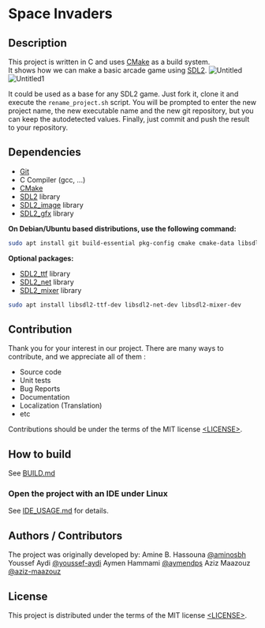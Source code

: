 # Space Invaders

## Description
This project is written in C and uses [CMake][] as a build system.<br>
It shows how we can make a basic arcade game using [SDL2][SDL].
![Untitled](https://user-images.githubusercontent.com/77480931/168448196-2734f444-ff3b-43b0-af27-ad0b848ae157.png)
![Untitled1](https://user-images.githubusercontent.com/77480931/168448203-6ee0ce89-0544-4435-8b33-136f36632633.png)


It could be used as a base for any SDL2 game. Just fork it, clone it and
execute the `rename_project.sh` script. You will be prompted to enter the new
project name, the new executable name and the new git repository, but you can
keep the autodetected values. Finally, just commit and push the result to your
repository.

## Dependencies

- [Git][]
- C Compiler (gcc, ...)
- [CMake][]
- [SDL2][SDL] library
- [SDL2_image][] library
- [SDL2_gfx][] library

**On Debian/Ubuntu based distributions, use the following command:**

```sh
sudo apt install git build-essential pkg-config cmake cmake-data libsdl2-dev libsdl2-image-dev libsdl2-gfx-dev
```

**Optional packages:**

- [SDL2_ttf][] library
- [SDL2_net][] library
- [SDL2_mixer][] library

```sh
sudo apt install libsdl2-ttf-dev libsdl2-net-dev libsdl2-mixer-dev
```
## Contribution

Thank you for your interest in our project. There are many ways to contribute,
and we appreciate all of them :

- Source code
- Unit tests
- Bug Reports
- Documentation
- Localization (Translation)
- etc

Contributions should be under the terms of the MIT license [&lt;LICENSE&gt;](LICENSE).

## How to build
 See [BUILD.md](BUILD.md)

### Open the project with an IDE under Linux

See [IDE_USAGE.md](IDE_USAGE.md) for details.

## Authors / Contributors

The project was originally developed by:
 Amine B. Hassouna [@aminosbh](https://gitlab.com/aminosbh)
 Youssef Aydi [@youssef-aydi](https://github.com/youssef-aydi)
 Aymen Hammami [@aymendps](https://github.com/aymendps)
 Aziz Maazouz [@aziz-maazouz](https://github.com/aziz-maazouz)

## License

This project is distributed under the terms of the MIT license
[&lt;LICENSE&gt;](LICENSE).


[SDL]: https://www.libsdl.org
[CMake]: https://cmake.org
[Git]: https://git-scm.com
[SDL2_image]: https://www.libsdl.org/projects/SDL_image
[SDL2_ttf]: https://www.libsdl.org/projects/SDL_ttf
[SDL2_net]: https://www.libsdl.org/projects/SDL_net
[SDL2_mixer]: https://www.libsdl.org/projects/SDL_mixer
[SDL2_gfx]: http://www.ferzkopp.net/wordpress/2016/01/02/sdl_gfx-sdl2_gfx
[CCBY]: http://creativecommons.org/licenses/by/4.0/
